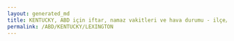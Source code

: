 ```yaml
---
layout: generated_md
title: KENTUCKY, ABD için iftar, namaz vakitleri ve hava durumu - ilçe/eyalet seç
permalink: /ABD/KENTUCKY/LEXINGTON
---
```


<script type="text/javascript">
  var country = ABD;
  var city = KENTUCKY;
  var state = LEXINGTON;
  var lat = 72;
  var lon = 21;
</script>
